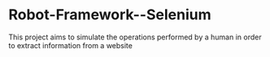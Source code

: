 # Robot-Framework--Selenium
This project aims to simulate the operations performed by a human in order to extract information from a website
